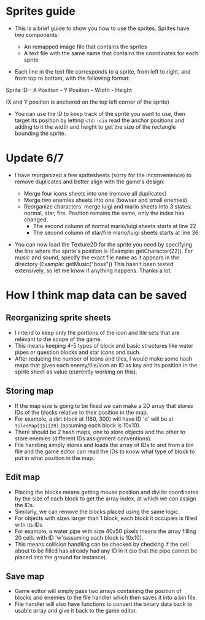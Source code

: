 # Sprites guide
- This is a brief guide to show you how to use the sprites. Sprites have two components: 
    + An remapped image file that contains the sprites
    + A text file with the same name that contains the coordinates for each sprite 

- Each line in the text file corresponds to a sprite, from left to right, and from top to bottom, with the following format:

Sprite ID - X Position - Y Position - Width - Height

(X and Y position is anchored on the top left corner of the sprite)

- You can use the ID to keep track of the sprite you want to use, then target its position by letting `std::cin` read the anchor positions and adding to it the width and height to get the size of the rectangle bounding the sprite.

# Update 6/7
- I have reorganized a few spritesheets (sorry for the inconvenience) to remove duplicates and better align with the game's design:
    + Merge four icons sheets into one (remove all duplicates)
    + Merge two enemies sheets into one (bowser and small enemies)
    + Reorganize characters: merge luigi and mario sheets into 3 states: normal, star, fire. Position remains the same, only the index has changed.
        + The second column of normal mario/luigi sheets starts at line 22
        + The second column of star/fire mario/luigi sheets starts at line 36

- You can now load the Texture2D for the sprite you need by specifying the line where the sprite's position is (Example: getCharacter(22)). For music and sound, specify the exact file name as it appears in the directory (Example: getMusic("boss")) This hasn't been tested extensively, so let me know if anything happens. Thanks a lot.

# How I think map data can be saved
## Reorganizing sprite sheets
- I intend to keep only the portions of the icon and tile sets that are relevant to the scope of the game.
- This means keeping 4-5 types of block and basic structures like water pipes or question blocks and star icons and such. 
- After reducing the number of icons and tiles, I would make some hash maps that gives each enemy/tile/icon an ID as key and its position in the sprite sheet as value (currently working on this). 

## Storing map
- If the map size is going to be fixed we can make a 2D array that stores IDs of the blocks relative to their position in the map.
- For example, a dirt block at (160, 300) will have ID 'd' will be at `tilesMap[15][29]` (assuming each block is 10x10).
- There should be 2 hash maps, one to store objects and the other to store enemies (different IDs assignment conventions). 
- File handling simply stores and loads the array of IDs to and from a bin file and the game editor can read the IDs to know what type of block to put in what position in the map. 

## Edit map
- Placing the blocks means getting mouse position and divide coordinates by the size of each block to get the array index, at which we can assign the IDs.
- Similarly, we can remove the blocks placed using the same logic.
- For objects with sizes larger than 1 block, each block it occupies is filled with its IDs 
- For example, a water pipe with size 40x50 pixels means the array filling 20 cells with ID 'w'(assuming each block is 10x10).
- This means collision handling can be checked by checking if the cell about to be filled has already had any ID in it (so that the pipe cannot be placed into the ground for instance). 

## Save map
- Game editor will simply pass two arrays containing the position of blocks and enemies to the file handler which then saves it into a bin file.
- File handler will also have functions to convert the binary data back to usable array and give it back to the game editor.